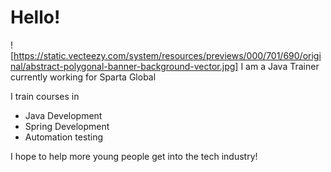 # Hello!
![https://static.vecteezy.com/system/resources/previews/000/701/690/original/abstract-polygonal-banner-background-vector.jpg]
I am a Java Trainer currently working for Sparta Global

I train courses in
- Java Development
- Spring Development
- Automation testing

I hope to help more young people get into the tech industry!
